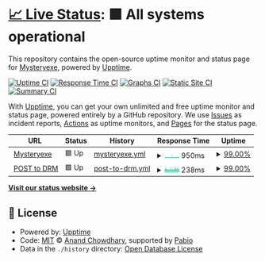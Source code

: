 # [📈 Live Status](https://Mysteryexe.github.io/uptime-checker): <!--live status--> **🟩 All systems operational**

This repository contains the open-source uptime monitor and status page for [Mysteryexe](https://mysteryexe.xyz/), powered by [Upptime](https://github.com/upptime/upptime).

[![Uptime CI](https://github.com/Mysteryexe/uptime-checker/workflows/Uptime%20CI/badge.svg)](https://github.com/Mysteryexe/uptime-checker/actions?query=workflow%3A%22Uptime+CI%22)
[![Response Time CI](https://github.com/Mysteryexe/uptime-checker/workflows/Response%20Time%20CI/badge.svg)](https://github.com/Mysteryexe/uptime-checker/actions?query=workflow%3A%22Response+Time+CI%22)
[![Graphs CI](https://github.com/Mysteryexe/uptime-checker/workflows/Graphs%20CI/badge.svg)](https://github.com/Mysteryexe/uptime-checker/actions?query=workflow%3A%22Graphs+CI%22)
[![Static Site CI](https://github.com/Mysteryexe/uptime-checker/workflows/Static%20Site%20CI/badge.svg)](https://github.com/Mysteryexe/uptime-checker/actions?query=workflow%3A%22Static+Site+CI%22)
[![Summary CI](https://github.com/Mysteryexe/uptime-checker/workflows/Summary%20CI/badge.svg)](https://github.com/Mysteryexe/uptime-checker/actions?query=workflow%3A%22Summary+CI%22)

With [Upptime](https://upptime.js.org), you can get your own unlimited and free uptime monitor and status page, powered entirely by a GitHub repository. We use [Issues](https://github.com/Mysteryexe/uptime-checker/issues) as incident reports, [Actions](https://github.com/Mysteryexe/uptime-checker/actions) as uptime monitors, and [Pages](https://Mysteryexe.github.io/uptime-checker) for the status page.

<!--start: status pages-->
<!-- This summary is generated by Upptime (https://github.com/upptime/upptime) -->
<!-- Do not edit this manually, your changes will be overwritten -->
<!-- prettier-ignore -->
| URL | Status | History | Response Time | Uptime |
| --- | ------ | ------- | ------------- | ------ |
| <img alt="" src="https://icons.duckduckgo.com/ip3/mysteryexe.xyz.ico" height="13"> [Mysteryexe](https://mysteryexe.xyz) | 🟩 Up | [mysteryexe.yml](https://github.com/Mysteryexe/uptime-checker/commits/HEAD/history/mysteryexe.yml) | <details><summary><img alt="Response time graph" src="./graphs/mysteryexe/response-time-week.png" height="20"> 950ms</summary><br><a href="https://uptime.mysteryexe.xyz/history/mysteryexe"><img alt="Response time 840" src="https://img.shields.io/endpoint?url=https%3A%2F%2Fraw.githubusercontent.com%2FMysteryexe%2Fuptime-checker%2FHEAD%2Fapi%2Fmysteryexe%2Fresponse-time.json"></a><br><a href="https://uptime.mysteryexe.xyz/history/mysteryexe"><img alt="24-hour response time 967" src="https://img.shields.io/endpoint?url=https%3A%2F%2Fraw.githubusercontent.com%2FMysteryexe%2Fuptime-checker%2FHEAD%2Fapi%2Fmysteryexe%2Fresponse-time-day.json"></a><br><a href="https://uptime.mysteryexe.xyz/history/mysteryexe"><img alt="7-day response time 950" src="https://img.shields.io/endpoint?url=https%3A%2F%2Fraw.githubusercontent.com%2FMysteryexe%2Fuptime-checker%2FHEAD%2Fapi%2Fmysteryexe%2Fresponse-time-week.json"></a><br><a href="https://uptime.mysteryexe.xyz/history/mysteryexe"><img alt="30-day response time 840" src="https://img.shields.io/endpoint?url=https%3A%2F%2Fraw.githubusercontent.com%2FMysteryexe%2Fuptime-checker%2FHEAD%2Fapi%2Fmysteryexe%2Fresponse-time-month.json"></a><br><a href="https://uptime.mysteryexe.xyz/history/mysteryexe"><img alt="1-year response time 840" src="https://img.shields.io/endpoint?url=https%3A%2F%2Fraw.githubusercontent.com%2FMysteryexe%2Fuptime-checker%2FHEAD%2Fapi%2Fmysteryexe%2Fresponse-time-year.json"></a></details> | <details><summary><a href="https://uptime.mysteryexe.xyz/history/mysteryexe">99.00%</a></summary><a href="https://uptime.mysteryexe.xyz/history/mysteryexe"><img alt="All-time uptime 92.90%" src="https://img.shields.io/endpoint?url=https%3A%2F%2Fraw.githubusercontent.com%2FMysteryexe%2Fuptime-checker%2FHEAD%2Fapi%2Fmysteryexe%2Fuptime.json"></a><br><a href="https://uptime.mysteryexe.xyz/history/mysteryexe"><img alt="24-hour uptime 95.96%" src="https://img.shields.io/endpoint?url=https%3A%2F%2Fraw.githubusercontent.com%2FMysteryexe%2Fuptime-checker%2FHEAD%2Fapi%2Fmysteryexe%2Fuptime-day.json"></a><br><a href="https://uptime.mysteryexe.xyz/history/mysteryexe"><img alt="7-day uptime 99.00%" src="https://img.shields.io/endpoint?url=https%3A%2F%2Fraw.githubusercontent.com%2FMysteryexe%2Fuptime-checker%2FHEAD%2Fapi%2Fmysteryexe%2Fuptime-week.json"></a><br><a href="https://uptime.mysteryexe.xyz/history/mysteryexe"><img alt="30-day uptime 92.90%" src="https://img.shields.io/endpoint?url=https%3A%2F%2Fraw.githubusercontent.com%2FMysteryexe%2Fuptime-checker%2FHEAD%2Fapi%2Fmysteryexe%2Fuptime-month.json"></a><br><a href="https://uptime.mysteryexe.xyz/history/mysteryexe"><img alt="1-year uptime 92.90%" src="https://img.shields.io/endpoint?url=https%3A%2F%2Fraw.githubusercontent.com%2FMysteryexe%2Fuptime-checker%2FHEAD%2Fapi%2Fmysteryexe%2Fuptime-year.json"></a></details>
| <img alt="" src="https://icons.duckduckgo.com/ip3/mysteryexe.xyz.ico" height="13"> [POST to DRM](https://mysteryexe.xyz/drm.php?) | 🟩 Up | [post-to-drm.yml](https://github.com/Mysteryexe/uptime-checker/commits/HEAD/history/post-to-drm.yml) | <details><summary><img alt="Response time graph" src="./graphs/post-to-drm/response-time-week.png" height="20"> 238ms</summary><br><a href="https://uptime.mysteryexe.xyz/history/post-to-drm"><img alt="Response time 263" src="https://img.shields.io/endpoint?url=https%3A%2F%2Fraw.githubusercontent.com%2FMysteryexe%2Fuptime-checker%2FHEAD%2Fapi%2Fpost-to-drm%2Fresponse-time.json"></a><br><a href="https://uptime.mysteryexe.xyz/history/post-to-drm"><img alt="24-hour response time 250" src="https://img.shields.io/endpoint?url=https%3A%2F%2Fraw.githubusercontent.com%2FMysteryexe%2Fuptime-checker%2FHEAD%2Fapi%2Fpost-to-drm%2Fresponse-time-day.json"></a><br><a href="https://uptime.mysteryexe.xyz/history/post-to-drm"><img alt="7-day response time 238" src="https://img.shields.io/endpoint?url=https%3A%2F%2Fraw.githubusercontent.com%2FMysteryexe%2Fuptime-checker%2FHEAD%2Fapi%2Fpost-to-drm%2Fresponse-time-week.json"></a><br><a href="https://uptime.mysteryexe.xyz/history/post-to-drm"><img alt="30-day response time 263" src="https://img.shields.io/endpoint?url=https%3A%2F%2Fraw.githubusercontent.com%2FMysteryexe%2Fuptime-checker%2FHEAD%2Fapi%2Fpost-to-drm%2Fresponse-time-month.json"></a><br><a href="https://uptime.mysteryexe.xyz/history/post-to-drm"><img alt="1-year response time 263" src="https://img.shields.io/endpoint?url=https%3A%2F%2Fraw.githubusercontent.com%2FMysteryexe%2Fuptime-checker%2FHEAD%2Fapi%2Fpost-to-drm%2Fresponse-time-year.json"></a></details> | <details><summary><a href="https://uptime.mysteryexe.xyz/history/post-to-drm">99.00%</a></summary><a href="https://uptime.mysteryexe.xyz/history/post-to-drm"><img alt="All-time uptime 92.88%" src="https://img.shields.io/endpoint?url=https%3A%2F%2Fraw.githubusercontent.com%2FMysteryexe%2Fuptime-checker%2FHEAD%2Fapi%2Fpost-to-drm%2Fuptime.json"></a><br><a href="https://uptime.mysteryexe.xyz/history/post-to-drm"><img alt="24-hour uptime 95.96%" src="https://img.shields.io/endpoint?url=https%3A%2F%2Fraw.githubusercontent.com%2FMysteryexe%2Fuptime-checker%2FHEAD%2Fapi%2Fpost-to-drm%2Fuptime-day.json"></a><br><a href="https://uptime.mysteryexe.xyz/history/post-to-drm"><img alt="7-day uptime 99.00%" src="https://img.shields.io/endpoint?url=https%3A%2F%2Fraw.githubusercontent.com%2FMysteryexe%2Fuptime-checker%2FHEAD%2Fapi%2Fpost-to-drm%2Fuptime-week.json"></a><br><a href="https://uptime.mysteryexe.xyz/history/post-to-drm"><img alt="30-day uptime 92.88%" src="https://img.shields.io/endpoint?url=https%3A%2F%2Fraw.githubusercontent.com%2FMysteryexe%2Fuptime-checker%2FHEAD%2Fapi%2Fpost-to-drm%2Fuptime-month.json"></a><br><a href="https://uptime.mysteryexe.xyz/history/post-to-drm"><img alt="1-year uptime 92.88%" src="https://img.shields.io/endpoint?url=https%3A%2F%2Fraw.githubusercontent.com%2FMysteryexe%2Fuptime-checker%2FHEAD%2Fapi%2Fpost-to-drm%2Fuptime-year.json"></a></details>

<!--end: status pages-->

[**Visit our status website →**](https://Mysteryexe.github.io/uptime-checker)

## 📄 License

- Powered by: [Upptime](https://github.com/upptime/upptime)
- Code: [MIT](./LICENSE) © [Anand Chowdhary](https://anandchowdhary.com), supported by [Pabio](https://pabio.com)
- Data in the `./history` directory: [Open Database License](https://opendatacommons.org/licenses/odbl/1-0/)
